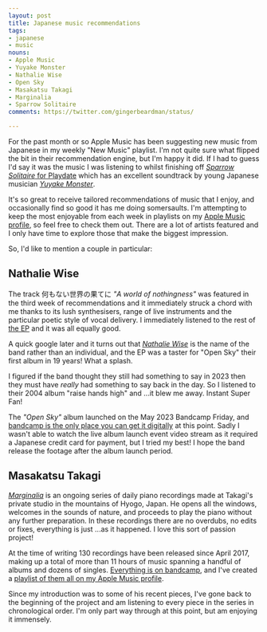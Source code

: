 ```yaml
---
layout: post
title: Japanese music recommendations
tags:
- japanese
- music
nouns:
- Apple Music
- Yuyake Monster
- Nathalie Wise
- Open Sky
- Masakatsu Takagi
- Marginalia
- Sparrow Solitaire
comments: https://twitter.com/gingerbeardman/status/

---
```


For the past month or so Apple Music has been suggesting new music from Japanese in my weekly "New Music" playlist. I'm not quite sure what flipped the bit in their recommendation engine, but I'm happy it did. If I had to guess I'd say it was the music I was listening to whilst finishing off [*Sparrow Solitaire* for Playdate](/2023/04/13/sparrow-solitaire-for-playdate/) which has an excellent soundtrack by young Japanese musician [*Yuyake Monster*](https://yuyakemonster.bandcamp.com).

It's so great to receive tailored recommendations of music that I enjoy, and occasionally find so good it has me doing somersaults. I'm attempting to keep the most enjoyable from each week in playlists on my [Apple Music profile](https://music.apple.com/profile/mattsephton), so feel free to check them out. There are a lot of artists featured and I only have time to explore those that make the biggest impression.

So, I'd like to mention a couple in particular:

## Nathalie Wise

The track 何もない世界の果てに *"A world of nothingness"* was featured in the third week of recommendations and it immediately struck a chord with me thanks to its lush synthesisers, range of live instruments and the particular poetic style of vocal delivery. I immediately listened to the rest of [the EP](https://music.apple.com/gb/album/nathalie-wise-ep/1682148461) and it was all equally good. 

A quick google later and it turns out that [*Nathalie Wise*](https://ja.wikipedia.org/wiki/Nathalie_Wise) is the name of the band rather than an individual, and the EP was a taster for "Open Sky" their first album in 19 years! What a splash.

I figured if the band thought they still had something to say in 2023 then they must have *really* had something to say back in the day. So I listened to their 2004 album "raise hands high" and ...it blew me away. Instant Super Fan! 

The *"Open Sky"* album launched on the May 2023 Bandcamp Friday, and [bandcamp is the only place you can get it digitally](https://takanohiroshi.bandcamp.com/album/open-sky) at this point. Sadly I wasn't able to watch the live album launch event video stream as it required a Japanese credit card for payment, but I tried my best! I hope the band release the footage after the album launch period.

## Masakatsu Takagi

[*Marginalia*](http://www.takagimasakatsu.com) is an ongoing series of daily piano recordings made at Takagi's private studio in the mountains of Hyogo, Japan. He opens all the windows, welcomes in the sounds of nature, and proceeds to play the piano without any further preparation. In these recordings there are no overdubs, no edits or fixes, everything is just ...as it happened. I love this sort of passion project!

At the time of writing 130 recordings have been released since April 2017, making up a total of more than 11 hours of music spanning a handful of albums and dozens of singles. [Everything is on bandcamp](https://takagimasakatsu.bandcamp.com), and I've created a [playlist of them all on my Apple Music profile](https://music.apple.com/gb/library/playlist/p.DQ65KcLdp1P?l=en-GB).

Since my introduction was to some of his recent pieces, I've gone back to the beginning of the project and am listening to every piece in the series in chronological order. I'm only part way through at this point, but am enjoying it immensely.

